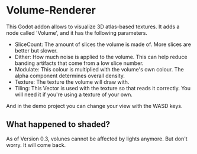 # Volume-Renderer

This Godot addon allows to visualize 3D atlas-based textures.
It adds a node called 'Volume', and it has the following parameters.

- SliceCount: The amount of slices the volume is made of. More slices are better but slower.
- Dither: How much noise is applied to the volume. This can help reduce banding artifacts that come from a low slice number.
- Modulate: This colour is multiplied with the volume's own colour. The alpha component determines overall density.
- Texture: The texture the volume will draw with.
- Tiling: This Vector is used with the texture so that reads it correctly. You will need it if you're using a texture of your own.

And in the demo project you can change your view with the WASD keys.

## What happened to shaded?

As of Version 0.3, volunes cannot be affected by lights anymore. But don't worry. It will come back.

